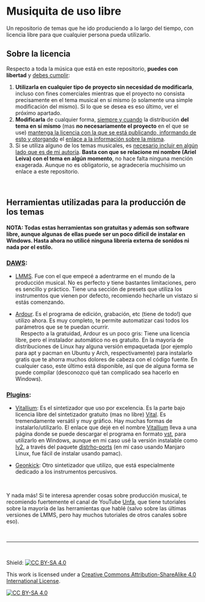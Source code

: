 # Musiquita de uso libre
Un repositorio de temas que he ido produciendo a lo largo del tiempo, con licencia libre para que cualquier persona pueda utilizarlo.

## Sobre la licencia
Respecto a toda la música que está en este repositorio, **puedes con libertad** y <ins> debes cumplir</ins>:
<br>
1. **Utilizarla en cualquier tipo de proyecto sin necesidad de modificarla**, incluso con fines comerciales mientras que el proyecto no consista precisamente en el tema musical en sí mismo (o solamente una simple modificación del mismo). Si lo que se desea es eso último, ver el próximo apartado.
2. **Modificarla** de cualquier forma, <ins>siempre y cuando</ins> la distribución <b>del tema en sí mismo</b> (mas **no necesariamente el proyecto** en el que se use) <ins>mantenga la licencia con la que se está publicando, informando de esto y otorgando</ins> el [enlace a la información sobre la misma][cc-by-sa].
3. Si se utiliza alguno de los temas musicales, es <ins>necesario incluir en algún lado que es de mi autoría</ins>. **Basta con que se relacione mi nombre (Ariel Leiva) con el tema en algún momento**, no hace falta ninguna mención exagerada. Aunque no es obligatorio, se agradecería muchísimo un enlace a este repositorio.

<br>

## Herramientas utilizadas para la producción de los temas
#### NOTA: Todas estas herramientas son gratuitas y además son software libre, aunque algunas de ellas puede ser un poco difícil de instalar en Windows. Hasta ahora no utilicé ninguna librería externa de sonidos ni nada por el estilo.

### [DAWS](https://es.wikipedia.org/wiki/Estaci%C3%B3n_de_trabajo_de_audio_digital):

- [LMMS](https://lmms.io/). Fue con el que empecé a adentrarme en el mundo de la producción musical. No es perfecto y tiene bastantes limitaciones, pero es sencillo y práctico. Tiene una sección de presets que utiliza los instrumentos que vienen por defecto, recomiendo hecharle un vistazo si estás comenzando.

- [Ardour](https://ardour.org/). Es el programa de edición, grabación, etc (tiene de todo!) que utilizo ahora. Es muy completo, te permite automatizar casi todos los parámetros que se te puedan ocurrir.
<br>&emsp;Respecto a la gratuidad, Ardour es un poco gris: Tiene una licencia libre, pero el instalador automático no es gratuito. En la mayoría de distribuciones de Linux hay alguna versión empaquetada (por ejemplo para apt y pacman en Ubuntu y Arch, respectivamente) para instalarlo gratis que te ahorra muchos dolores de cabeza con el código fuente. En cualquier caso, este último está disponible, así que de alguna forma se puede compilar (desconozco qué tan complicado sea hacerlo en Windows).

### [Plugins](https://es.wikipedia.org/wiki/Complemento_(inform%C3%A1tica)):

- [Vitallium](https://kx.studio/Repositories:Plugins#vitalium-vst): Es el sintetizador que uso por excelencia. Es la parte bajo licencia libre del sintetizador gratuito (mas no libre) [Vital](https://vital.audio/). Es tremendamente versátil y muy gráfico. Hay muchas formas de instalarlo/utilizarlo. El enlace que dejé en el nombre [Vitallium](https://kx.studio/Repositories:Plugins#vitalium-vst) lleva a una página donde se puede descargar el programa en formato [vst](https://es.wikipedia.org/wiki/Virtual_Studio_Technology), para utilizarlo en Windows, aunque en mi caso usé la versión instalable como [lv2](https://es.wikipedia.org/wiki/LV2), a través del paquete [distrho-ports](https://github.com/DISTRHO/DISTRHO-Ports) (en mi caso usando Manjaro Linux, fue fácil de instalar usando pamac).

- [Geonkick](https://geonkick.org/): Otro sintetizador que utilizo, que está especialmente dedicado a los instrumentos percusivos. 


<br>

Y nada más! Si te interesa aprender cosas sobre producción musical, te recomiendo fuertemente el canal de YouTube [Unfa](https://www.youtube.com/@unfa00), que tiene tutoriales sobre la mayoría de las herramientas que hablé (salvo sobre las últimas versiones de LMMS, pero hay muchos tutoriales de otros canales sobre eso).

<br>

---

<br>

Shield: [![CC BY-SA 4.0][cc-by-sa-shield]][cc-by-sa]

This work is licensed under a
[Creative Commons Attribution-ShareAlike 4.0 International License][cc-by-sa].

[![CC BY-SA 4.0][cc-by-sa-image]][cc-by-sa]

[cc-by-sa]: https://creativecommons.org/licenses/by-sa/4.0/
[cc-by-sa-image]: https://licensebuttons.net/l/by-sa/4.0/88x31.png
[cc-by-sa-shield]: https://img.shields.io/badge/License-CC%20BY--SA%204.0-lightgrey.svg
